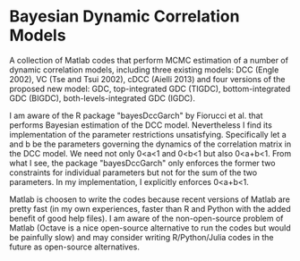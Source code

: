 # Bayesian Dynamic Correlation Models
A collection of Matlab codes that perform MCMC estimation of a number of dynamic correlation models, including three existing models: DCC (Engle 2002), VC (Tse and Tsui 2002), cDCC (Aielli 2013) and four versions of the proposed new model: GDC, top-integrated GDC (TIGDC), bottom-integrated GDC (BIGDC), both-levels-integrated GDC (IGDC). 

I am aware of the R package "bayesDccGarch" by Fiorucci et al. that performs Bayesian estimation of the DCC model. Nevertheless I find its implementation of the parameter restrictions unsatisfying. Specifically let a and b be the parameters governing the dynamics of the correlation matrix in the DCC model. We need not only 0<a<1 and 0<b<1 but also 0<a+b<1. From what I see, the package "bayesDccGarch" only enforces the former two constraints for individual parameters but not for the sum of the two parameters. In my implementation, I explicitly enforces 0<a+b<1.  

Matlab is choosen to write the codes because recent versions of Matlab are pretty fast (in my own experiences, faster than R and Python with the added benefit of good help files). I am aware of the non-open-source problem of Matlab (Octave is a nice open-source alternative to run the codes but would be painfully slow) and may consider writing R/Python/Julia codes in the future as open-source alternatives. 
